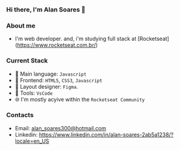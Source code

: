 ### Hi there, I'm Alan Soares 👋

### About me

- I'm web developer. and, i'm studying full stack at [Rocketseat] (https://www.rocketseat.com.br/)

### Current Stack

- 📝 Main language: `Javascript`
- 🚀 Frontend: `HTML5`, `CSS3`, `Javascript`
- 🎨 Layout designer: `Figma`.
- 🔨 Tools: `VsCode`
- 🌐 I'm mostly acyive within the `Rocketseat Community`

### Contacts

- Email: alan_soares300@hotmail.com
- Linkedin: https://www.linkedin.com/in/alan-soares-2ab5a1238/?locale=en_US
